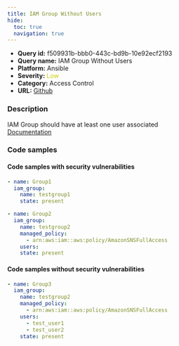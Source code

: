 ```yaml
---
title: IAM Group Without Users
hide:
  toc: true
  navigation: true
---
```


<style>
  .highlight .hll {
    background-color: #ff171742;
  }
  .md-content {
    max-width: 1100px;
    margin: 0 auto;
  }
</style>

-   **Query id:** f509931b-bbb0-443c-bd9b-10e92ecf2193
-   **Query name:** IAM Group Without Users
-   **Platform:** Ansible
-   **Severity:** <span style="color:#CC0">Low</span>
-   **Category:** Access Control
-   **URL:** [Github](https://github.com/Checkmarx/kics/tree/master/assets/queries/ansible/aws/iam_group_without_users)

### Description
IAM Group should have at least one user associated<br>
[Documentation](https://docs.ansible.com/ansible/latest/collections/community/aws/iam_group_module.html)

### Code samples
#### Code samples with security vulnerabilities
```yaml title="Postitive test num. 1 - yaml file" hl_lines="2"
- name: Group1
  iam_group:
    name: testgroup1
    state: present

```
```yaml title="Postitive test num. 2 - yaml file" hl_lines="2"
- name: Group2
  iam_group:
    name: testgroup2
    managed_policy:
      - arn:aws:iam::aws:policy/AmazonSNSFullAccess
    users:
    state: present

```


#### Code samples without security vulnerabilities
```yaml title="Negative test num. 1 - yaml file"
- name: Group3
  iam_group:
    name: testgroup2
    managed_policy:
      - arn:aws:iam::aws:policy/AmazonSNSFullAccess
    users:
      - test_user1
      - test_user2
    state: present

```

